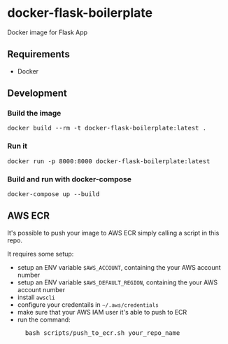 # docker-flask-boilerplate
Docker image for Flask App

## Requirements
* Docker

## Development

### Build the image
<pre>
docker build --rm -t docker-flask-boilerplate:latest .
</pre>

### Run it
<pre>
docker run -p 8000:8000 docker-flask-boilerplate:latest
</pre>

### Build and run with docker-compose
<pre>
docker-compose up --build
</pre>


## AWS ECR
It's possible to push your image to AWS ECR simply calling a script in this repo.

It requires some setup:
* setup an ENV variable `$AWS_ACCOUNT`, containing the your AWS account number
* setup an ENV variable `$AWS_DEFAULT_REGION`, containing the your AWS account number
* install `awscli` 
* configure your credentails in `~/.aws/credentials`
* make sure that your AWS IAM user it's able to push to ECR
* run the command:
	<pre>
	bash scripts/push_to_ecr.sh your_repo_name
	</pre>